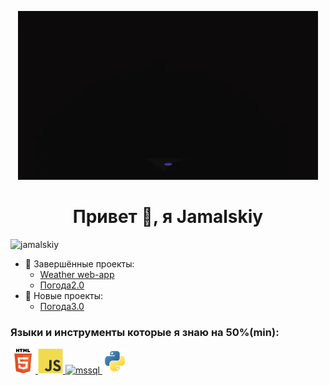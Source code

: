 <p align="center">
  <img src="gif/giphy.webp" alt="Coding GIF" />
</p>

<h1 align="center">Привет 👋, я Jamalskiy</h1>
<p align="left"> <img src="https://komarev.com/ghpvc/?username=jamalskiy&label=Profile&color=0e75b6&style=flat" alt="jamalskiy" /> </p>

- 🔭 Завершённые проекты:
     - [Weather web-app](https://github.com/jamalskiy/thesis-website-for-viewing-the-weather)
     - [Погода2.0](https://github.com/jamalskiy/thesis-work2.0.git)
- 🔭 Новые проекты:
     - [Погода3.0](https://github.com/jamalskiy/thesis-work3.0.git)
 


<h3 align="left">Языки и инструменты которые я знаю на 50%(min):</h3>
<p align="left"> <a href="https://www.w3.org/html/" target="_blank" rel="noreferrer"> <img src="https://raw.githubusercontent.com/devicons/devicon/master/icons/html5/html5-original-wordmark.svg" alt="html5" width="40" height="40"/> </a> <a href="https://developer.mozilla.org/en-US/docs/Web/JavaScript" target="_blank" rel="noreferrer"> <img src="https://raw.githubusercontent.com/devicons/devicon/master/icons/javascript/javascript-original.svg" alt="javascript" width="40" height="40"/> </a> <a href="https://www.microsoft.com/en-us/sql-server" target="_blank" rel="noreferrer"> <img src="https://www.svgrepo.com/show/303229/microsoft-sql-server-logo.svg" alt="mssql" width="40" height="40"/> </a> <a href="https://www.python.org" target="_blank" rel="noreferrer"> <img src="https://raw.githubusercontent.com/devicons/devicon/master/icons/python/python-original.svg" alt="python" width="40" height="40"/> </a> </p>
